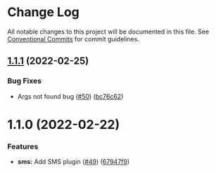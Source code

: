 # Change Log

All notable changes to this project will be documented in this file.
See [Conventional Commits](https://conventionalcommits.org) for commit guidelines.

## [1.1.1](https://github.com/Vonage/vonage-cli/compare/@vonage/cli-plugin-sms@1.1.0...@vonage/cli-plugin-sms@1.1.1) (2022-02-25)


### Bug Fixes

* Args not found bug ([#50](https://github.com/Vonage/vonage-cli/issues/50)) ([bc76c62](https://github.com/Vonage/vonage-cli/commit/bc76c62188e4d9dbbae069daa5c2a7e4cee88a29))





# 1.1.0 (2022-02-22)


### Features

* **sms:** Add SMS plugin ([#49](https://github.com/Vonage/vonage-cli/issues/49)) ([67947f9](https://github.com/Vonage/vonage-cli/commit/67947f977938a507ae5a1b922d67f6af975e779f))
